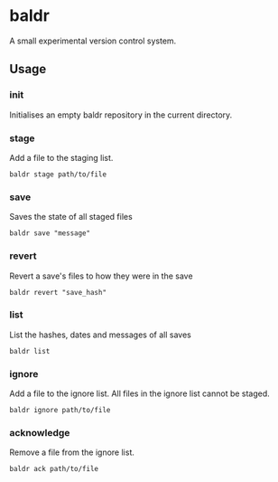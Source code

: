 # baldr

A small experimental version control system.

## Usage
### init
Initialises an empty baldr repository in the current directory.

### stage
Add a file to the staging list.

```
baldr stage path/to/file
```

### save
Saves the state of all staged files

```
baldr save "message"
```

### revert
Revert a save's files to how they were in the save

```
baldr revert "save_hash"
```

### list
List the hashes, dates and messages of all saves

```
baldr list
```

### ignore
Add a file to the ignore list. All files in the ignore list cannot be staged.

```
baldr ignore path/to/file
```

### acknowledge
Remove a file from the ignore list.

```
baldr ack path/to/file
```